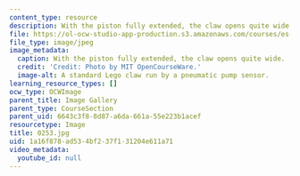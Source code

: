 ```yaml
---
content_type: resource
description: With the piston fully extended, the claw opens quite wide.
file: https://ol-ocw-studio-app-production.s3.amazonaws.com/courses/es-293-lego-robotics-spring-2007/1a16f878ad534bf237f131204e611a71_0252.jpg
file_type: image/jpeg
image_metadata:
  caption: With the piston fully extended, the claw opens quite wide.
  credit: 'Credit: Photo by MIT OpenCourseWare.'
  image-alt: A standard Lego claw run by a pneumatic pump sensor.
learning_resource_types: []
ocw_type: OCWImage
parent_title: Image Gallery
parent_type: CourseSection
parent_uid: 6643c3f8-8d87-a6da-661a-55e223b1acef
resourcetype: Image
title: 0253.jpg
uid: 1a16f878-ad53-4bf2-37f1-31204e611a71
video_metadata:
  youtube_id: null
---
```

